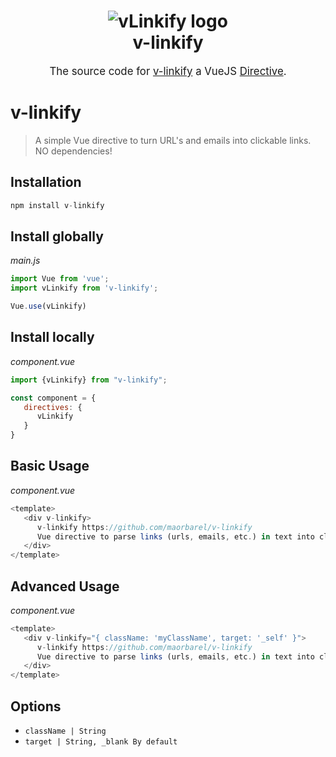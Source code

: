 <h1 align="center">
    <img src="https://img.techpowerup.org/201112/d440mmj72v2vi7ad76ir-2.jpg" alt="vLinkify logo" />
    <br>
    v-linkify
    <br>
</h1>
<p align="center" style="font-size: 1.2em;">
    The source code for <a href="https://www.npmjs.com/package/v-linkify">v-linkify</a> a VueJS <a href="https://vuejs.org/v2/guide/custom-directive.html">Directive</a>.
</p>


# v-linkify
> A simple Vue directive to turn URL's and emails into clickable links.
> NO dependencies!

## Installation
```js
npm install v-linkify
```

## Install globally
_main.js_
```js
import Vue from 'vue';
import vLinkify from 'v-linkify';

Vue.use(vLinkify)
```

## Install locally
_component.vue_
```js
import {vLinkify} from "v-linkify";

const component = {
   directives: {
      vLinkify
   }
}
```
## Basic Usage
_component.vue_
```js
<template>
   <div v-linkify>
      v-linkify https://github.com/maorbarel/v-linkify
      Vue directive to parse links (urls, emails, etc.) in text into clickable links
   </div>
</template>
```

## Advanced Usage
_component.vue_
```js
<template>
   <div v-linkify="{ className: 'myClassName', target: '_self' }">
      v-linkify https://github.com/maorbarel/v-linkify
      Vue directive to parse links (urls, emails, etc.) in text into clickable links
   </div>
</template>
```

## Options
- `className | String`
- `target | String, _blank By default`
